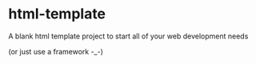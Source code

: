 # html-template

A blank html template project to start all of your web development needs

(or just use a framework -_-)
